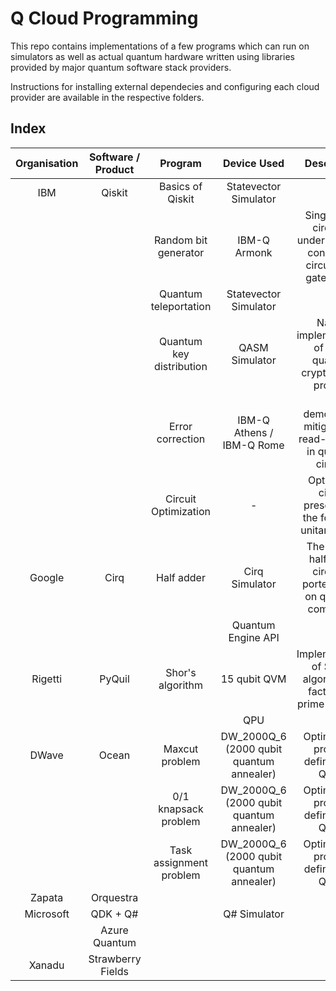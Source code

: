 # Q Cloud Programming

This repo contains implementations of a few programs which can run on simulators as well as actual quantum hardware written using libraries provided by major quantum software stack providers.

Instructions for installing external dependecies and configuring each cloud provider are available in the respective folders.

## Index

| Organisation | Software / Product |         Program          |               Device Used                |                                Description                                 |                                                                   Remarks                                                                    |
| :----------: | :----------------: | :----------------------: | :--------------------------------------: | :------------------------------------------------------------------------: | :------------------------------------------------------------------------------------------------------------------------------------------: |
|     IBM      |       Qiskit       |     Basics of Qiskit     |          Statevector Simulator           |                                                                            |                                                      Part of IBM Quantum Challenge 2020                                                      |
|              |                    |   Random bit generator   |               IBM-Q Armonk               | Single qubit circuit to understand the concept of circuits and gates in QC |                                                                                                                                              |
|              |                    |  Quantum teleportation   |          Statevector Simulator           |                                                                            |                        Reference: <https://github.com/quantumlib/Cirq/blob/master/examples/quantum_teleportation.py>                         |
|              |                    | Quantum key distribution |              QASM Simulator              |        Naieve implementation of BB84 quantum cryptography protocol         |                                Part of IBM Quantum Challenge 2020. BB84: <https://en.wikipedia.org/wiki/BB84>                                |
|              |                    |     Error correction     |        IBM-Q Athens / IBM-Q Rome         |      To demonstrate mitigation of read-out error in quantum circuits       |                                                      Part of IBM Quantum Challenge 2020                                                      |
|              |                    |   Circuit Optimization   |                    -                     |        Optimize a circuit presented in the form of a unitary matrix        |                                                      Part of IBM Quantum Challenge 2020                                                      |
|    Google    |        Cirq        |        Half adder        |              Cirq Simulator              |    The classic half adder circuited ported to run on quantum computers     |                                                                                                                                              |
|              |                    |                          |            Quantum Engine API            |                                                                            |                                                              Waiting for access                                                              |
|   Rigetti    |       PyQuil       |     Shor's algorithm     |               15 qubit QVM               |      Implementation of Shor's algorithm for factorising prime numbers      |                                                                                                                                              |
|              |                    |                          |                   QPU                    |                                                                            |                                                          Waiting for access to QPU                                                           |
|    DWave     |       Ocean        |      Maxcut problem      | DW_2000Q_6 (2000 qubit quantum annealer) |                   Optimization problem defined as a QUBO                   |                                                                                                                                              |
|              |                    |   0/1 knapsack problem   | DW_2000Q_6 (2000 qubit quantum annealer) |                   Optimization problem defined as a QUBO                   |                                                                                                                                              |
|              |                    | Task assignment problem  | DW_2000Q_6 (2000 qubit quantum annealer) |                   Optimization problem defined as a QUBO                   |                                                                                                                                              |
|    Zapata    |     Orquestra      |                          |                                          |                                                                            |                                                              Waiting for access                                                              |
|  Microsoft   |      QDK + Q#      |                          |               Q# Simulator               |                                                                            |                                                               Work in progress                                                               |
|              |   Azure Quantum    |                          |                                          |                                                                            |                                                              Waiting for access                                                              |
|    Xanadu    | Strawberry Fields  |                          |                                          |                                                                            | The concepts of operations in photonic quantum computers are completely different from superconducting and ion-trap based quantum computers. |
